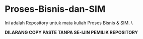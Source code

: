 # Proses-Bisnis-dan-SIM
Ini adalah Repository untuk mata kuliah Proses Bisnis &amp; SIM. \

**DILARANG COPY PASTE TANPA SE-IJIN PEMILIK REPOSITORY**
